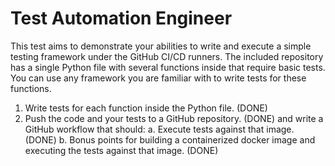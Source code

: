 # Test Automation Engineer

This test aims to demonstrate your abilities to write and execute a simple testing framework under the GitHub CI/CD runners. The included repository has a single Python file with several functions inside that require basic tests. You can use any framework you are familiar with to write tests for these functions.

1. Write tests for each function inside the Python file. (DONE)
2. Push the code and your tests to a GitHub repository. (DONE)
   and write a GitHub workflow that should:
   a. Execute tests against that image. (DONE)
   b. Bonus points for building a containerized docker image and executing the tests against that image. (DONE)
